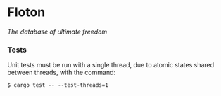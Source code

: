 # Floton

*The database of ultimate freedom*

### Tests

Unit tests must be run with a single thread, due to atomic states shared between threads, with the command:

```
$ cargo test -- --test-threads=1
```